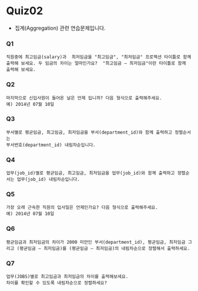 # Quiz02

- 집계(Aggregation) 관련 연습문제입니다.

### Q1

```
직원중에 최고임금(salary)과  최저임금을 "최고임금", "최저임금" 프로젝션 타이틀로 함께 출력해 보세요. 두 임금의 차이는 얼마인가요?  "최고임금 – 최저임금"이란 타이틀로 함께 출력해 보세요.
```

### Q2

```
마지막으로 신입사원이 들어온 날은 언제 입니까? 다음 형식으로 출력해주세요.
예) 2014년 07월 10일
```

### Q3

```
부서별로 평균임금, 최고임금, 최저임금을 부서(department_id)와 함께 출력하고 정렬순서는
부서번호(department_id) 내림차순입니다.
```

### Q4

```
업무(job_id)별로 평균임금, 최고임금, 최저임금을 업무(job_id)와 함께 출력하고 정렬순서는 업무(job_id) 내림차순입니다.
```

### Q5

```
가장 오래 근속한 직원의 입사일은 언제인가요? 다음 형식으로 출력해주세요.
예) 2014년 07월 10일
```

### Q6

```
평균임금과 최저임금의 차이가 2000 미만인 부서(department_id), 평균임금, 최저임금 그리고 (평균임금 – 최저임금)를 (평균임금 – 최저임금)의 내림차순으로 정렬해서 출력하세요.
```

### Q7

```
업무(JOBS)별로 최고임금과 최저임금의 차이를 출력해보세요.
차이를 확인할 수 있도록 내림차순으로 정렬하세요? 
```
